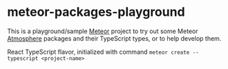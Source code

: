 # meteor-packages-playground

This is a playground/sample [Meteor](https://www.meteor.com/)
project to try out some Meteor [Atmosphere](https://atmospherejs.com/)
packages and their TypeScript types, or to help develop them.

React TypeScript flavor, initialized with command
`meteor create --typescript <project-name>`
